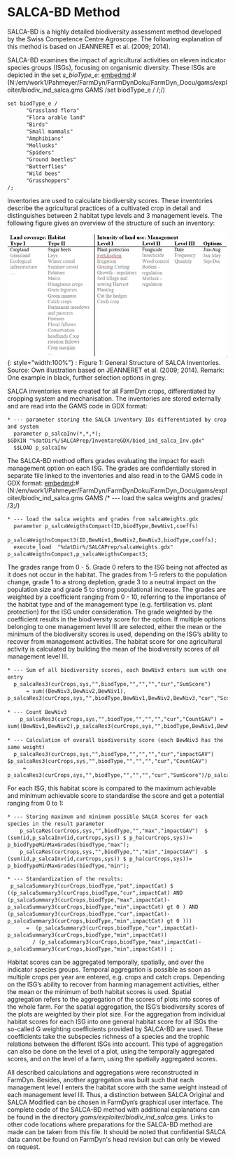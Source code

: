 # SALCA-BD Method

SALCA-BD is a highly detailed biodiversity assessment method developed by the Swiss Competence Centre Agroscope. The following explanation of this method is based on JEANNERET et al. (2009; 2014).

SALCA-BD examines the impact of agricultural activities on eleven indicator species groups (ISGs), focusing on organismic diversity. These ISGs are depicted in the set *s\_bioType_e*:
[embedmd]:# (N:/em/work1/Pahmeyer/FarmDyn/FarmDynDoku/FarmDyn_Docu/gams/exploiter/biodiv_ind_salca.gms GAMS /set biodType_e / /;/)
```GAMS
set biodType_e /
      "Grassland flora"
      "Flora arable land"
      "Birds"
      "Small mammals"
      "Amphibians"
      "Mollusks"
      "Spiders"
      "Ground beetles"
      "Butterflies"
      "Wild bees"
      "Grasshoppers"
/;
```

Inventories are used to calculate biodiversity scores. These inventories describe the agricultural practices of a cultivated crop in detail and distinguishes between 2 habitat type levels and 3 management levels. The following figure gives an overview of the structure of such an inventory:

![](../../../media/PostModel/Bild_4.png){: style="width:100%"}
:   Figure 1: General Structure of SALCA Inventories.
    Source: Own illustration based on JEANNERET et al. (2009; 2014).
    Remark: One example in black, further selection options in grey.

SALCA inventories were created for all FarmDyn crops, differentiated by cropping system and mechanisation. The inventories are stored externally and are read into the GAMS code in GDX format:

[embedmd]:# (N:/em/work1/Pahmeyer/FarmDyn/FarmDynDoku/FarmDyn_Docu/gams/exploiter/biodiv_ind_salca.gms GAMS /\* --- parameter storing the SALCA/ /\$\$LOAD p_salcaInv/)
```GAMS
* --- parameter storing the SALCA inventory IDs differentiated by crop and system
  parameter p_salcaInv(*,*,*);
$GDXIN "%datDir%/SALCAPrep/InventareGDX/biod_ind_salca_Inv.gdx"
  $$LOAD p_salcaInv
```

The SALCA-BD method offers grades evaluating the impact for each management option on each ISG. The grades are confidentially stored in separate file linked to the inventories and also read in to the GAMS code in GDX format:
[embedmd]:# (N:/em/work1/Pahmeyer/FarmDyn/FarmDynDoku/FarmDyn_Docu/gams/exploiter/biodiv_ind_salca.gms GAMS /\* --- load the salca weights and grades/ /3;/)
```GAMS
* --- load the salca weights and grades from salcaWeights.gdx
  parameter p_salcaWeigthsCompact(ID,biodType,BewNiv1,coeffs)
            p_salcaWeigthsCompact3(ID,BewNiv1,BewNiv2,BewNiv3,biodType,coeffs);
  execute_load  "%datDir%/SALCAPrep/salcaWeights.gdx" p_salcaWeigthsCompact,p_salcaWeigthsCompact3;
```
The grades range from 0 - 5. Grade 0 refers to the ISG being not affected as it does not occur in the habitat. The grades from 1-5 refers to the population change, grade 1 to a strong depletion, grade 3 to a neutral impact on the population size and grade 5 to strong populational increase. The grades are weighted by a coefficient ranging from 0 - 10, referring to the importance of the habitat type and of the management type (e.g. fertilisation vs. plant protection) for the ISG under consideration. The grade weighted by the coefficient results in the biodiversity score for the option. If multiple options belonging to one management level III are selected, either the mean or the minimum of the biodiversity scores is used, depending on the ISG’s ability to recover from management activities. The habitat score for one agricultural activity is calculated by building the mean of the biodiversity scores of all management level III.

[embedmd]:# (N:/em/work1/Pahmeyer/FarmDyn/FarmDynDoku/FarmDyn_Docu/gams/exploiter/biodiv_ind_salca.gms GAMS /\* --- Sum of all biodiversity scores, each BewNiv3 enters sum with one entry/ /p_salcaRes3\(curCrops,sys,"",biodType,"","","","cur","CountGAV"\);/)
```GAMS
* --- Sum of all biodiversity scores, each BewNiv3 enters sum with one entry
  p_salcaRes3(curCrops,sys,"",biodType,"","","","cur","SumScore")
      = sum((BewNiv3,BewNiv2,BewNiv1), p_salcaRes3(curCrops,sys,"",biodType,BewNiv1,BewNiv2,BewNiv3,"cur","ScoreBewNiv3"));

* --- Count BewNiv3
    p_salcaRes3(curCrops,sys,"",biodType,"","","","cur","CountGAV") = sum((BewNiv1,BewNiv2),p_salcaRes3(curCrops,sys,"",biodType,BewNiv1,BewNiv2,"","cur","CountGAV"));

* --- Calculation of overall biodiversity score (each BewNiv3 has the same weight)
  p_salcaRes3(curCrops,sys,"",biodType,"","","","cur","impactGAV") $p_salcaRes3(curCrops,sys,"",biodType,"","","","cur","CountGAV")
     = p_salcaRes3(curCrops,sys,"",biodType,"","","","cur","SumScore")/p_salcaRes3(curCrops,sys,"",biodType,"","","","cur","CountGAV");
```

For each ISG, this habitat score is compared to the maximum achievable and minimum achievable score to standardise the score and get a potential ranging from 0 to 1:

[embedmd]:# (N:/em/work1/Pahmeyer/FarmDyn/FarmDynDoku/FarmDyn_Docu/gams/exploiter/biodiv_ind_salca.gms GAMS /\* --- Storing maximum and minimum/ /p_biodTypeMinMaxGrades\(biodType,"min"\);/)
```GAMS
* --- Storing maximum and minimum possible SALCA Scores for each species in the result parameter
    p_salcaRes(curCrops,sys,"",biodType,"","max","impactGAV")  $ (sum(id,p_salcaInv(id,curCrops,sys)) $ p_ha(curCrops,sys))=  p_biodTypeMinMaxGrades(biodType,"max");
    p_salcaRes(curCrops,sys,"",biodType,"","min","impactGAV")  $ (sum(id,p_salcaInv(id,curCrops,sys)) $ p_ha(curCrops,sys))=  p_biodTypeMinMaxGrades(biodType,"min");
```

[embedmd]:# (N:/em/work1/Pahmeyer/FarmDyn/FarmDynDoku/FarmDyn_Docu/gams/exploiter/biodiv_ind_salca.gms GAMS /\* --- Standardization of the results/ /;/)
```GAMS
* --- Standardization of the results:
 p_salcaSummary3(curCrops,biodType,"pot",impactCat) $ ((p_salcaSummary3(curCrops,biodType,"cur",impactCat) AND (p_salcaSummary3(curCrops,biodType,"max",impactCat)-p_salcaSummary3(curCrops,biodType,"min",impactCat) gt 0 ) AND (p_salcaSummary3(curCrops,biodType,"cur",impactCat)-p_salcaSummary3(curCrops,biodType,"min",impactCat) gt 0 )))
      =  (p_salcaSummary3(curCrops,biodType,"cur",impactCat)-p_salcaSummary3(curCrops,biodType,"min",impactCat))
        / (p_salcaSummary3(curCrops,biodType,"max",impactCat)-p_salcaSummary3(curCrops,biodType,"min",impactCat)) ;
```

Habitat scores can be aggregated temporally, spatially, and over the indicator species groups. Temporal aggregation is possible as soon as multiple crops per year are entered, e.g. crops and
catch crops. Depending on the ISG’s ability to recover from harming management activities, either the mean or the minimum of both habitat scores is used. Spatial aggregation refers to the aggregation of the scores of plots into scores of the whole farm. For the spatial aggregation, the ISG’s biodiversity scores of the plots are weighted by their plot size. For the aggregation from individual habitat scores for each ISG into one general habitat score for all ISGs the so-called G weighting coefficients provided by SALCA-BD are used. These coefficients take the subspecies richness of a species and the trophic relations between the different ISGs into account. This type of aggregation can also be done on the level of a plot, using the temporally aggregated scores, and on the level of a farm, using the spatially aggregated scores.

All described calculations and aggregations were reconstructed in FarmDyn. Besides, another aggregation was built such that each management level I enters the habitat score with the same weight instead of each management level III. Thus, a distinction between SALCA Original and SALCA Modified can be chosen in FarmDyn’s graphical user interface. The complete code of the SALCA-BD method with additional explanations can be found in the directory *gams/exploiter/biodiv_ind_salca.gms*. Links to other code locations where preparations for the SALCA-BD method are made can be taken from this file. It should be noted that confidential SALCA data cannot be found on FarmDyn's head revision but can only be viewed on request.
